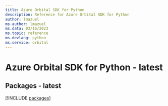 ```yaml
---
title: Azure Orbital SDK for Python
description: Reference for Azure Orbital SDK for Python
author: lmazuel
ms.author: lmazuel
ms.data: 03/16/2023
ms.topic: reference
ms.devlang: python
ms.service: orbital
---
```

# Azure Orbital SDK for Python - latest
## Packages - latest
[!INCLUDE [packages](orbital-index.md)]